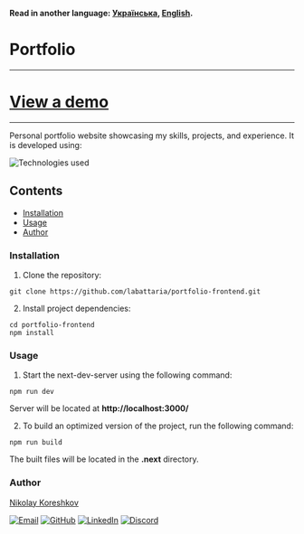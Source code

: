 **Read in another language: [Українська](README.ukr.md), [English](README.md).**

# Portfolio

---

# [View a demo](https://labattaria-portfolio-frontend.vercel.app/)

---

Personal portfolio website showcasing my skills, projects, and experience. It is developed using:

![Technologies used](https://skillicons.dev/icons?i=nextjs,react,ts,js,tailwind&perline=5&theme=dark)

## Contents

- [Installation](#installation)
- [Usage](#usage)
- [Author](#author)

### Installation

1. Clone the repository:

```shell
git clone https://github.com/labattaria/portfolio-frontend.git
```

2. Install project dependencies:

```shell
cd portfolio-frontend
npm install
```

### Usage

1. Start the next-dev-server using the following command:

```shell
npm run dev
```

Server will be located at **http://localhost:3000/**

2. To build an optimized version of the project, run the following command:

```shell
npm run build
```

The built files will be located in the **.next** directory.

### Author

[Nikolay Koreshkov](https://github.com/labattaria)

[![Email](https://skillicons.dev/icons?i=gmail&perline=1&theme=dark)](mailto:labattarix@gmail.com)
[![GitHub](https://skillicons.dev/icons?i=github&perline=1&theme=dark)](https://github.com/labattaria)
[![LinkedIn](https://skillicons.dev/icons?i=linkedin&perline=1&theme=dark)](https://www.linkedin.com/in/nikolaykoreshkov/)
[![Discord](https://skillicons.dev/icons?i=discord&perline=1&theme=dark)](https://discord.com/users/labattaria)
